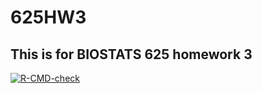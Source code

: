 # 625HW3
## This is for BIOSTATS 625 homework 3

<!-- badges: start -->
[![R-CMD-check](https://github.com/Mimi-Li-1102/HW625/actions/workflows/R-CMD-check.yaml/badge.svg)](https://github.com/Mimi-Li-1102/HW625/actions/workflows/R-CMD-check.yaml)
<!-- badges: end -->
